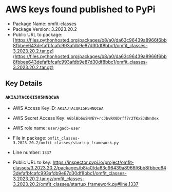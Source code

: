# AWS keys found published to PyPi

* Package Name: omfit-classes
* Package Version: 3.2023.20.2
* Public URL to package: [https://files.pythonhosted.org/packages/b8/a0/da63c96439a8966f6bb8fbbee643defafbfcafc993afdb9e87d30df8bbc1/omfit_classes-3.2023.20.2.tar.gz](https://files.pythonhosted.org/packages/b8/a0/da63c96439a8966f6bb8fbbee643defafbfcafc993afdb9e87d30df8bbc1/omfit_classes-3.2023.20.2.tar.gz)

## Key Details

### `AKIAJTACQKI5H5HNQCWA`

* AWS Access Key ID: `AKIAJTACQKI5H5HNQCWA`
* AWS Secret Access Key: `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` 
* AWS role name: `user/gadb-user`
* File in package: `omfit_classes-3.2023.20.2/omfit_classes/startup_framework.py`
* Line number: `1337`

* Public URL to key: https://inspector.pypi.io/project/omfit-classes/3.2023.20.2/packages/b8/a0/da63c96439a8966f6bb8fbbee643defafbfcafc993afdb9e87d30df8bbc1/omfit_classes-3.2023.20.2.tar.gz/omfit_classes-3.2023.20.2/omfit_classes/startup_framework.py#line.1337


